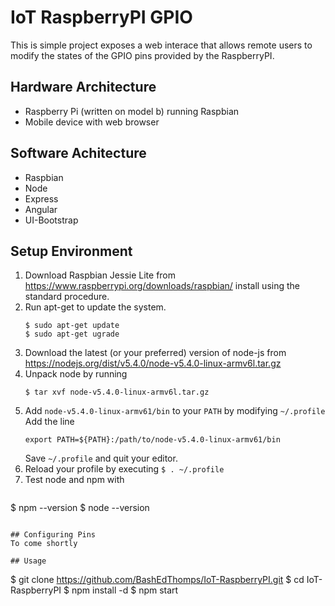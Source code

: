 # IoT RaspberryPI GPIO
This is simple project exposes a web interace that allows remote users to modify the states of the GPIO pins provided by the RaspberryPI.

## Hardware Architecture
- Raspberry Pi (written on model b) running Raspbian
- Mobile device with web browser

## Software Achitecture
- Raspbian
- Node
- Express
- Angular
- UI-Bootstrap

## Setup Environment
1. Download Raspbian Jessie Lite from https://www.raspberrypi.org/downloads/raspbian/ install using the standard procedure.
2. Run apt-get to update the system.
   ```
   $ sudo apt-get update 
   $ sudo apt-get ugrade
   ``` 
3. Download the latest (or your preferred) version of node-js from https://nodejs.org/dist/v5.4.0/node-v5.4.0-linux-armv6l.tar.gz
4. Unpack node by running 
   ```
   $ tar xvf node-v5.4.0-linux-armv6l.tar.gz
   ````
5. Add `node-v5.4.0-linux-armv61/bin` to your `PATH` by modifying `~/.profile`
   Add the line 
   ```
   export PATH=${PATH}:/path/to/node-v5.4.0-linux-armv61/bin
   ```
   Save `~/.profile` and quit your editor.
6. Reload your profile by executing `$ . ~/.profile`
7. Test node and npm with 
   ```
  $ npm --version
  $ node --version
  ```

## Configuring Pins
To come shortly

## Usage
   ```
   $ git clone https://github.com/BashEdThomps/IoT-RaspberryPI.git
   $ cd IoT-RaspberryPI
   $ npm install -d
   $ npm start
   ```
